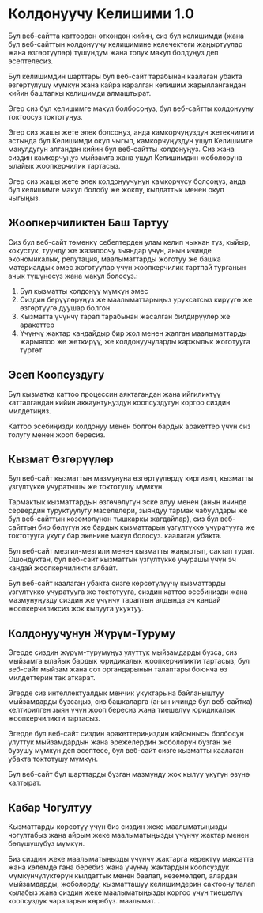 # Колдонуучу Келишими 1.0

Бул веб-сайтта каттоодон өткөндөн кийин, сиз бул келишимди (жана бул веб-сайттын колдонуучу келишимине келечектеги жаңыртуулар жана өзгөртүүлөр) түшүндүм жана толук макул болдуңуз деп эсептелесиз.

Бул келишимдин шарттары бул веб-сайт тарабынан каалаган убакта өзгөртүлүшү мүмкүн жана кайра каралган келишим жарыялангандан кийин баштапкы келишимди алмаштырат.

Эгер сиз бул келишимге макул болбосоңуз, бул веб-сайтты колдонууну токтоосуз токтотуңуз.

Эгер сиз жашы жете элек болсоңуз, анда камкорчуңуздун жетекчилиги астында бул Келишимди окуп чыгып, камкорчуңуздун ушул Келишимге макулдугун алгандан кийин бул веб-сайтты колдонуңуз. Сиз жана сиздин камкорчуңуз мыйзамга жана ушул Келишимдин жоболоруна ылайык жоопкерчилик тартасыз.

Эгер сиз жашы жете элек колдонуучунун камкорчусу болсоңуз, анда бул келишимге макул болобу же жокпу, кылдаттык менен окуп чыгыңыз.

## Жоопкерчиликтен Баш Тартуу

Сиз бул веб-сайт төмөнкү себептерден улам келип чыккан түз, кыйыр, кокустук, туунду же жазалоочу зыяндар үчүн, анын ичинде экономикалык, репутация, маалыматтарды жоготуу же башка материалдык эмес жоготуулар үчүн жоопкерчилик тартпай турганын ачык түшүнөсүз жана макул болосуз.:

1. Бул кызматты колдонуу мүмкүн эмес
1. Сиздин берүүлөрүңүз же маалыматтарыңыз уруксатсыз кирүүгө же өзгөртүүгө дуушар болгон
1. Кызматта үчүнчү тарап тарабынан жасалган билдирүүлөр же аракеттер
1. Үчүнчү жактар ​​кандайдыр бир жол менен жалган маалыматтарды жарыялоо же жеткирүү, же колдонуучуларды каржылык жоготууга түртөт

## Эсеп Коопсуздугу

Бул кызматка каттоо процессин аяктагандан жана ийгиликтүү катталгандан кийин аккаунтуңуздун коопсуздугун коргоо сиздин милдетиңиз.

Каттоо эсебиңизди колдонуу менен болгон бардык аракеттер үчүн сиз толугу менен жооп бересиз.

## Кызмат Өзгөрүүлөр

Бул веб-сайт кызматтын мазмунуна өзгөртүүлөрдү киргизип, кызматты үзгүлтүккө учуратышы же токтотушу мүмкүн.

Тармактык кызматтардын өзгөчөлүгүн эске алуу менен (анын ичинде сервердин туруктуулугу маселелери, зыяндуу тармак чабуулдары же бул веб-сайттын көзөмөлүнөн тышкаркы жагдайлар), сиз бул веб-сайттын бир бөлүгүн же бардык кызматтарын үзгүлтүккө учуратууга же токтотууга укугу бар экенине макул болосуз. каалаган убакта.

Бул веб-сайт мезгил-мезгили менен кызматты жаңыртып, сактап турат. Ошондуктан, бул веб-сайт кызматтын үзгүлтүккө учурашы үчүн эч кандай жоопкерчиликти албайт.

Бул веб-сайт каалаган убакта сизге көрсөтүлүүчү кызматтарды үзгүлтүккө учуратууга же токтотууга, сиздин каттоо эсебиңизди жана мазмунуңузду сиздин же үчүнчү тараптын алдында эч кандай жоопкерчиликсиз жок кылууга укуктуу.

## Колдонуучунун Жүрүм-Туруму

Эгерде сиздин жүрүм-турумуңуз улуттук мыйзамдарды бузса, сиз мыйзамга ылайык бардык юридикалык жоопкерчиликти тартасыз; бул веб-сайт мыйзам жана сот органдарынын талаптары боюнча өз милдеттерин так аткарат.

Эгерде сиз интеллектуалдык менчик укуктарына байланыштуу мыйзамдарды бузсаңыз, сиз башкаларга (анын ичинде бул веб-сайтка) келтирилген зыян үчүн жооп бересиз жана тиешелүү юридикалык жоопкерчиликти тартасыз.

Эгерде бул веб-сайт сиздин аракеттериңиздин кайсынысы болбосун улуттук мыйзамдардын жана эрежелердин жоболорун бузган же бузушу мүмкүн деп эсептесе, бул веб-сайт сизге кызматты каалаган убакта токтотушу мүмкүн.

Бул веб-сайт бул шарттарды бузган мазмунду жок кылуу укугун өзүнө калтырат.

## Кабар Чогултуу

Кызматтарды көрсөтүү үчүн биз сиздин жеке маалыматыңызды чогултабыз жана айрым жеке маалыматыңызды үчүнчү жактар ​​менен бөлүшүшүбүз мүмкүн.

Биз сиздин жеке маалыматыңызды үчүнчү жактарга керектүү максатта жана көлөмдө гана беребиз жана үчүнчү жактардын коопсуздук мүмкүнчүлүктөрүн кылдаттык менен баалап, көзөмөлдөп, алардан мыйзамдарды, жоболорду, кызматташуу келишимдерин сактоону талап кылабыз жана сиздин жеке маалыматыңызды коргоо үчүн тиешелүү коопсуздук чараларын көрөбүз. маалымат. .

